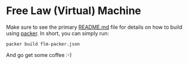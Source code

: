 Free Law (Virtual) Machine
==========================

Make sure to see the primary [README.md](../README.md) file for details on
how to build using [packer](https://packer.io). In short, you can simply run:

  `packer build flm-packer.json`

And go get some coffee :-)
